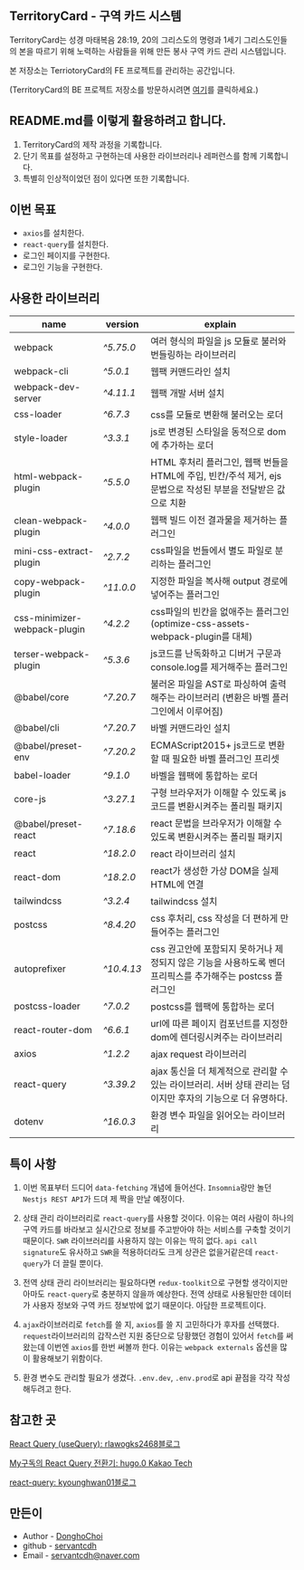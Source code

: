 ## TerritoryCard - 구역 카드 시스템

TerritoryCard는 성경 마태복음 28:19, 20의 그리스도의 명령과 1세기 그리스도인들의 본을 따르기 위해 노력하는 사람들을 위해 만든 봉사 구역 카드 관리 시스템입니다.

본 저장소는 TerriotoryCard의 FE 프로젝트를 관리하는 공간입니다.

(TerritoryCard의 BE 프로젝트 저장소를 방문하시려면 [여기](https://github.com/servantcdh/territory-card-api)를 클릭하세요.)

## README.md를 이렇게 활용하려고 합니다.

1. TerritoryCard의 제작 과정을 기록합니다.
2. 단기 목표를 설정하고 구현하는데 사용한 라이브러리나 레퍼런스를 함께 기록합니다.
3. 특별히 인상적이었던 점이 있다면 또한 기록합니다.

## 이번 목표

- `axios`를 설치한다.
- `react-query`를 설치한다.
- 로그인 페이지를 구현한다.
- 로그인 기능을 구현한다.

## 사용한 라이브러리

| name                         | version    | explain                                                                                                        |
| ---------------------------- | ---------- | -------------------------------------------------------------------------------------------------------------- |
| webpack                      | _^5.75.0_  | 여러 형식의 파일을 js 모듈로 불러와 번들링하는 라이브러리                                                      |
| webpack-cli                  | _^5.0.1_   | 웹팩 커맨드라인 설치                                                                                           |
| webpack-dev-server           | _^4.11.1_  | 웹팩 개발 서버 설치                                                                                            |
| css-loader                   | _^6.7.3_   | css를 모듈로 변환해 불러오는 로더                                                                              |
| style-loader                 | _^3.3.1_   | js로 변경된 스타일을 동적으로 dom에 추가하는 로더                                                              |
| html-webpack-plugin          | _^5.5.0_   | HTML 후처리 플러그인, 웹팩 번들을 HTML에 주입, 빈칸/주석 제거, ejs 문법으로 작성된 부분을 전달받은 값으로 치환 |
| clean-webpack-plugin         | _^4.0.0_   | 웹팩 빌드 이전 결과물을 제거하는 플러그인                                                                      |
| mini-css-extract-plugin      | _^2.7.2_   | css파일을 번들에서 별도 파일로 분리하는 플러그인                                                               |
| copy-webpack-plugin          | _^11.0.0_  | 지정한 파일을 복사해 output 경로에 넣어주는 플러그인                                                           |
| css-minimizer-webpack-plugin | _^4.2.2_   | css파일의 빈칸을 없애주는 플러그인 (optimize-css-assets-webpack-plugin를 대체)                                 |
| terser-webpack-plugin        | _^5.3.6_   | js코드를 난독화하고 디버거 구문과 console.log를 제거해주는 플러그인                                            |
| @babel/core                  | _^7.20.7_  | 불러온 파일을 AST로 파싱하여 출력해주는 라이브러리 (변환은 바벨 플러그인에서 이루어짐)                         |
| @babel/cli                   | _^7.20.7_  | 바벨 커맨드라인 설치                                                                                           |
| @babel/preset-env            | _^7.20.2_  | ECMAScript2015+ js코드로 변환할 때 필요한 바벨 플러그인 프리셋                                                 |
| babel-loader                 | _^9.1.0_   | 바벨을 웹팩에 통합하는 로더                                                                                    |
| core-js                      | _^3.27.1_  | 구형 브라우저가 이해할 수 있도록 js코드를 변환시켜주는 폴리필 패키지                                           |
| @babel/preset-react          | _^7.18.6_  | react 문법을 브라우저가 이해할 수 있도록 변환시켜주는 폴리필 패키지                                            |
| react                        | _^18.2.0_  | react 라이브러리 설치                                                                                          |
| react-dom                    | _^18.2.0_  | react가 생성한 가상 DOM을 실제 HTML에 연결                                                                     |
| tailwindcss                  | _^3.2.4_   | tailwindcss 설치                                                                                               |
| postcss                      | _^8.4.20_  | css 후처리, css 작성을 더 편하게 만들어주는 플러그인                                                           |
| autoprefixer                 | _^10.4.13_ | css 권고안에 포함되지 못하거나 제정되지 않은 기능을 사용하도록 벤더 프리픽스를 추가해주는 postcss 플러그인     |
| postcss-loader               | _^7.0.2_   | postcss를 웹팩에 통합하는 로더                                                                                 |
| react-router-dom             | _^6.6.1_   | url에 따른 페이지 컴포넌트를 지정한 dom에 렌더링시켜주는 라이브러리                                            |
| axios                        | _^1.2.2_   | ajax request 라이브러리                                                                                        |
| react-query                  | _^3.39.2_  | ajax 통신을 더 체계적으로 관리할 수 있는 라이브러리. 서버 상태 관리는 덤이지만 후자의 기능으로 더 유명하다.    |
| dotenv                       | _^16.0.3_  | 환경 변수 파일을 읽어오는 라이브러리                                                                           |

## 특이 사항

1. 이번 목표부터 드디어 `data-fetching` 개념에 들어선다. `Insomnia`랑만 놀던 `Nestjs REST API`가 드뎌 제 짝을 만날 예정이다.

2. 상태 관리 라이브러리로 `react-query`를 사용할 것이다. 이유는 여러 사람이 하나의 구역 카드를 바라보고 실시간으로 정보를 주고받아야 하는 서비스를 구축할 것이기 때문이다. `SWR` 라이브러리를 사용하지 않는 이유는 딱히 없다. `api call signature`도 유사하고 `SWR`을 적용하더라도 크게 상관은 없을거같은데 `react-query`가 더 끌릴 뿐이다.

3. 전역 상태 관리 라이브러리는 필요하다면 `redux-toolkit`으로 구현할 생각이지만 아마도 `react-query`로 충분하지 않을까 예상한다. 전역 상태로 사용될만한 데이터가 사용자 정보와 구역 카드 정보밖에 없기 때문이다. 아담한 프로젝트이다.

4. `ajax`라이브러리로 `fetch`를 쓸 지, `axios`를 쓸 지 고민하다가 후자를 선택했다. `request`라이브러리의 갑작스런 지원 중단으로 당황했던 경험이 있어서 `fetch`를 써왔는데 이번엔 `axios`를 한번 써볼까 한다. 이유는 `webpack externals` 옵션을 많이 활용해보기 위함이다.

5. 환경 변수도 관리할 필요가 생겼다. `.env.dev`, `.env.prod`로 api 끝점을 각각 작성해두려고 한다.

## 참고한 곳

[React Query (useQuery): rlawogks2468블로그](https://velog.io/@rlawogks2468/React-Query)

[My구독의 React Query 전환기: hugo.0 Kakao Tech](https://tech.kakao.com/2022/06/13/react-query/)

[react-query: kyounghwan01블로그](https://kyounghwan01.github.io/blog/React/react-query/basic/)

## 만든이

- Author - [DonghoChoi](https://github.com/servantcdh)
- github - [servantcdh](https://github.com/servantcdh)
- Email - [servantcdh@naver.com](servantcdh@naver.com)
